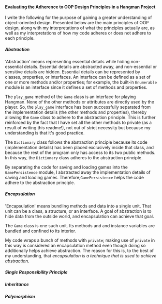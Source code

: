 #### Evaluating the Adherence to OOP Design Principles in a Hangman Project

I write the following for the purpose of gaining a greater understanding of object-oriented design. Presented below are the main principles of OOP design, along with my interpretations of what the principles actually are, as well as my interpretations of how my code adheres or does not adhere to each principle.

##### Abstraction

'Abstraction' means representing essential details while hiding non-essential details. Essential details are abstracted away, and non-essential or sensitive details are hidden. Essential details can be represented by classes, properties, or interfaces. An interface can be defined as a set of one or more methods and/or properties; for example, the built-in `Enumerable` module is an interface since it defines a set of methods and properties.

The `play_game` method of the `Game` class is an interface for playing Hangman. None of the other methods or attributes are directly used by the player. So, the `play_game` interface has been successfully separated from the implementation details (the other methods and properties), thereby allowing the `Game` class to adhere to the abstraction principle. This is further reinforced by the fact that I have set all the other methods to private (as a result of writing this readme!), not out of strict necessity but because my understanding is that it's good practice.

The `Dictionary` class follows the abstraction principle because its code (implementation details) has been placed exclusively inside that class, and because the rest of the program only has access to its two public methods. In this way, the `Dictionary` class adheres to the abstraction principle.

By separating the code for saving and loading games into the `GamePersistence` module, I abstracted away the implementation details of saving and loading games. Therefore,`GamePersistence` helps the code adhere to the abstraction principle.

##### Encapsulation

'Encapsulation' means bundling methods and data into a single unit. That unit can be a class, a structure, or an interface. A goal of abstraction is to hide data from the outside world, and encapsulation can achieve that goal.

The `Game` class is one such unit. Its methods and and instance variables are bundled and confined to its interior.

My code wraps a bunch of methods with `private`; making use of `private` in this way is considered an encapsulation method even though doing so additionally helps achieve abstraction. The reason for this is, to the best of my understanding, that *encapsulation is a technique that is used to achieve abstraction*.


##### Single Responsibility Principle


##### Inheritance


##### Polymorphism
